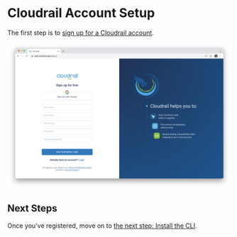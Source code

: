 # Cloudrail Account Setup
The first step is to [sign up for a Cloudrail account](https://web.cloudrail.app/signup).

[![Create account Screenshot](../_media/screenshots/create_account.png)](https://web.cloudrail.app/signup)


## Next Steps
Once you've registered, move on to [the next step: Install the CLI](getting-started/install-cli.md).
